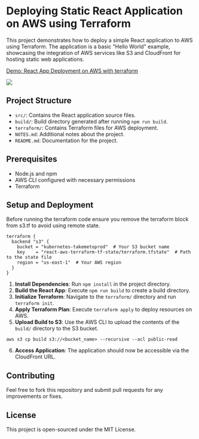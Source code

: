 # Deploying Static React Application on AWS using Terraform

This project demonstrates how to deploy a simple React application to AWS using Terraform. The application is a basic "Hello World" example, showcasing the integration of AWS services like S3 and CloudFront for hosting static web applications.

<div>
    <a href="https://www.loom.com/share/6d6c154d5b64448ab5739fb85ee3de19">
      <p>Demo: React App Deployment on AWS with terraform</p>
    </a>
    <a href="https://www.loom.com/share/6d6c154d5b64448ab5739fb85ee3de19">
      <img style="max-width:300px;" src="https://cdn.loom.com/sessions/thumbnails/6d6c154d5b64448ab5739fb85ee3de19-with-play.gif">
    </a>
</div>

## Project Structure

- `src/`: Contains the React application source files.
- `build/`: Build directory generated after running `npm run build`.
- `terraform/`: Contains Terraform files for AWS deployment.
- `NOTES.md`: Additional notes about the project.
- `README.md`: Documentation for the project.

## Prerequisites

- Node.js and npm
- AWS CLI configured with necessary permissions
- Terraform

## Setup and Deployment

Before running the terraform code ensure you remove the terraform block from s3.tf to avoid using remote state.
```
terraform {
  backend "s3" {
    bucket = "kubernetes-takemetoprod"  # Your S3 bucket name
    key    = "react-aws-terraform-tf-state/terraform.tfstate"  # Path to the state file
    region = "us-east-1"  # Your AWS region
  }
}
```

1. **Install Dependencies**: Run `npm install` in the project directory.
2. **Build the React App**: Execute `npm run build` to create a build directory.
3. **Initialize Terraform**: Navigate to the `terraform/` directory and run `terraform init`.
4. **Apply Terraform Plan**: Execute `terraform apply` to deploy resources on AWS.
5. **Upload Build to S3**: Use the AWS CLI to upload the contents of the `build/` directory to the S3 bucket.
```
aws s3 cp build s3://<bucket_name> --recursive --acl public-read
```
6. **Access Application**: The application should now be accessible via the CloudFront URL.

## Contributing

Feel free to fork this repository and submit pull requests for any improvements or fixes.

## License

This project is open-sourced under the MIT License.

